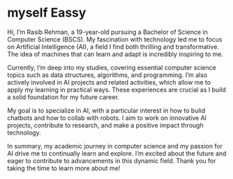 # myself Eassy 

Hi, I’m Rasib Rehman, a 19-year-old pursuing a Bachelor of Science in Computer Science (BSCS). My fascination with technology led me to focus on Artificial Intelligence (AI), a field I find both thrilling and transformative. The idea of machines that can learn and adapt is incredibly inspiring to me.


Currently, I’m deep into my studies, covering essential computer science topics such as data structures, algorithms, and programming. I’m also actively involved in AI projects and related activities, which allow me to apply my learning in practical ways. These experiences are crucial as I build a solid foundation for my future career.

My goal is to specialize in AI, with a particular interest in how to bulid chatbots and how to collab with robots. I aim to work on innovative AI projects, contribute to research, and make a positive impact through technology.

In summary, my academic journey in computer science and my passion for AI drive me to continually learn and explore. I’m excited about the future and eager to contribute to advancements in this dynamic field. Thank you for taking the time to learn more about me!


